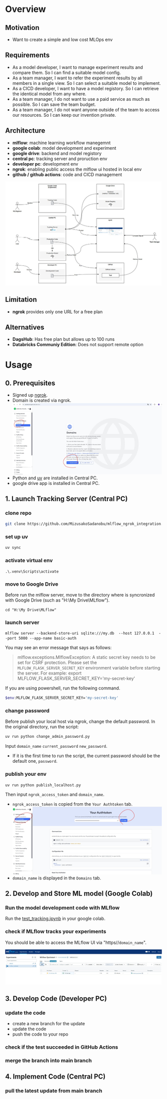 # Overview
## Motivation
- Want to create a simple and low cost MLOps env

## Requirements
- As a model developer, I want to manage experiment results and compare them. So I can find a suitable model config.
- As a team manager, I want to refer the experiment results by all members in a single view. So I can select a suitable model to implement.
- As a CICD developer, I want to have a model registory. So I can retrieve the identical model from any where.
- As a team manager, I do not want to use a paid service as much as possible. So I can save the team budget.
- As a team manager, I do not want anyone outside of the team to access our resources. So I can keep our invention private.

## Architecture
- **mlflow**: machine learning workflow manegemnt
- **google colab**: model development and experiment
- **google drive**: backend and model registory
- **central pc**: tracking server and proruction env
- **developer pc**: development env
- **ngrok**: enabling public access the mlflow ui hosted in local env
- **github / github actions**: code and CICD management

![image](doc/image/architecture.jpg)


## Limitation
- **ngrok** provides only one URL for a free plan

## Alternatives
- **DagsHub**: Has free plan but allows up to 100 runs
- **Databricks Communiy Edition**: Does not support remote option

# Usage
## 0. Prerequisites
- Signed up [ngrok](https://ngrok.com/).
- Domain is created via ngrok.
![image](doc/image/create_domain.jpg)
- Python and [uv](https://docs.astral.sh/uv/) are installed in Central PC.
- google drive app is installed in Central PC.

## 1. Launch Tracking Server (Central PC)
### clone repo
```bash
git clone https://github.com/MizusakoSadanobu/mlflow_ngrok_integration.git
```

### set up uv
```bash
uv sync
```

### activate virtual env
```
.\.venv\Scripts\activate
```

### move to Google Drive
Before run the mlflow server, move to the directory where is syncronized with Google Drive (such as "H:\My Drive\MLflow").
```
cd "H:\My Drive\MLflow"
```

### launch server
```
mlflow server --backend-store-uri sqlite:///my.db  --host 127.0.0.1  --port 5000 --app-name basic-auth
```

You may see an error message that says as follows:
> mlflow.exceptions.MlflowException: A static secret key needs to be set for CSRF protection. Please set the `MLFLOW_FLASK_SERVER_SECRET_KEY` environment variable before starting the server. For example: export MLFLOW_FLASK_SERVER_SECRET_KEY='my-secret-key'

If you are using powershell, run the following command.
```bash
$env:MLFLOW_FLASK_SERVER_SECRET_KEY='my-secret-key'
```

### change password
Before publish your local host via ngrok, change the default password. In the original directory, run the script:
```bash
uv run python change_admin_password.py
```
Input `domain_name` `current_password` `new_password`.
- If it is the first time to run the script, the current password should be the default one, `password`.

### publish your env
```bash
uv run python publish_localhost.py
```
Then input `ngrok_access_token` and `domain_name`.
- `ngrok_access_token` is copied from the `Your Authtoken` tab.
![image](doc/image/access_token.jpg)
- `domain_name` is displayed in the `Domains` tab.

## 2. Develop and Store ML model (Google Colab)
### Run the model development code with MLflow
Run the [test_tracking.ipynb](./test_tracking.ipynb) in your google colab.

### check if MLflow tracks your experiments
You should be able to access the MLflow UI via "https//`domain_name`".

![image](doc/image/mlflow_ui.jpg)

## 3. Develop Code (Developer PC)
### update the code
- create a new branch for the update
- update the code
- push the code to your repo

### check if the test succeeded in GitHub Actions

### merge the branch into main branch

## 4. Implement Code (Central PC)
### pull the latest update from main branch